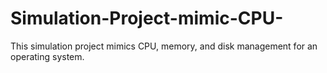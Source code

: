 # Simulation-Project-mimic-CPU-
This simulation project mimics CPU, memory, and disk management for an operating system.

